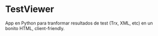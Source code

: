 # TestViewer
App en Python para tranformar resultados de test (Trx, XML, etc) en un bonito HTML, client-friendly.
